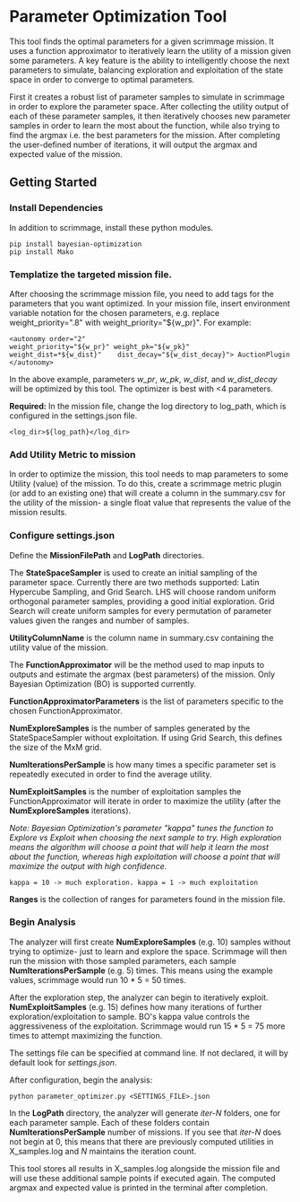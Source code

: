 # Parameter Optimization Tool

This tool finds the optimal parameters for a given scrimmage mission. It uses a function approximator to iteratively learn the utility of a mission given some parameters. A key feature is the ability to intelligently choose the next parameters to simulate, balancing exploration and exploitation of the state space in order to converge to optimal parameters.

First it creates a robust list of parameter samples to simulate in scrimmage in order to explore the parameter space. After collecting the utility output of each of these parameter samples, it then iteratively chooses new parameter samples in order to learn the most about the function, while also trying to find the argmax i.e. the best parameters for the mission. After completing the user-defined number of iterations, it will output the argmax and expected value of the mission.

## Getting Started

### Install Dependencies

In addition to scrimmage, install these python modules. 

    pip install bayesian-optimization
    pip install Mako

### Templatize the targeted mission file.

After choosing the scrimmage mission file, you need to add tags for the parameters that you want optimized. In your mission file, insert environment variable notation for the chosen parameters, e.g. replace weight_priority=".8" with weight_priority="${w_pr}". For example:

    <autonomy order="2" 
    weight_priority="${w_pr}" weight_pk="${w_pk}"
    weight_dist=*${w_dist}"    dist_decay="${w_dist_decay}"> AuctionPlugin
    </autonomy>

In the above example, parameters *w_pr*, *w_pk*, *w_dist*, and *w_dist_decay* will be optimized by this tool. The optimizer is best with <4 parameters.

**Required:** In the mission file, change the log directory to log_path, which is configured in the settings.json file.

    <log_dir>${log_path}</log_dir>  

### Add Utility Metric to mission

In order to optimize the mission, this tool needs to map parameters to some Utility (value) of the mission. To do this, create a scrimmage metric plugin (or add to an existing one) that will create a column in the summary.csv for the utility of the mission- a single float value that represents the value of the mission results.

### Configure settings.json

Define the **MissionFilePath** and **LogPath** directories.

The **StateSpaceSampler** is used to create an initial sampling of the parameter space. Currently there are two methods supported: Latin Hypercube Sampling, and Grid Search. LHS will choose random uniform orthogonal parameter samples, providing a good initial exploration. Grid Search will create uniform samples for every permutation of parameter values given the ranges and number of samples.

**UtilityColumnName** is the column name in summary.csv containing the utility value of the mission.

The **FunctionApproximator** will be the method used to map inputs to outputs and estimate the argmax (best parameters) of the mission. Only Bayesian Optimization (BO) is supported currently. 

**FunctionApproximatorParameters** is the list of parameters specific to the chosen FunctionApproximator.

**NumExploreSamples** is the number of samples generated by the StateSpaceSampler without exploitation. If using Grid Search, this defines the size of the MxM grid.

**NumIterationsPerSample** is how many times a specific parameter set is repeatedly executed in order to find the average utility. 

**NumExploitSamples** is the number of exploitation samples the FunctionApproximator will iterate in order to maximize the utility (after the **NumExploreSamples** iterations).
    
*Note: Bayesian Optimization's parameter "kappa" tunes the function to Explore vs Exploit when choosing the next sample to try. High exploration means the algorithm will choose a point that will help it learn the most about the function, whereas high exploitation will choose a point that will maximize the output with high confidence.* 
    
    kappa = 10 -> much exploration. kappa = 1 -> much exploitation

**Ranges** is the collection of ranges for parameters found in the mission file.

### Begin Analysis

The analyzer will first create **NumExploreSamples** (e.g. 10) samples without trying to optimize- just to learn and explore the space. Scrimmage will then run the mission with those sampled parameters, each sample **NumIterationsPerSample** (e.g. 5) times. This means using the example values, scrimmage would run 10 * 5 = 50 times. 

After the exploration step, the analyzer can begin to iteratively exploit. **NumExploitSamples** (e.g. 15) defines how many iterations of further exploration/exploitation to sample. BO's kappa value controls the aggressiveness of the exploitation. Scrimmage would run 15 * 5 = 75 more times to attempt maximizing the function.

The settings file can be specified at command line. If not declared, it will by default look for *settings.json*.

After configuration, begin the analysis:

    python parameter_optimizer.py <SETTINGS_FILE>.json

In the **LogPath** directory, the analyzer will generate *iter-N* folders, one for each parameter sample. Each of these folders contain **NumIterationsPerSample** number of missions. If you see that *iter-N* does not begin at 0, this means that there are previously computed utilities in X_samples.log and *N* maintains the iteration count.

This tool stores all results in X_samples.log alongside the mission file and will use these additional sample points if executed again. The computed argmax and expected value is printed in the terminal after completion.


